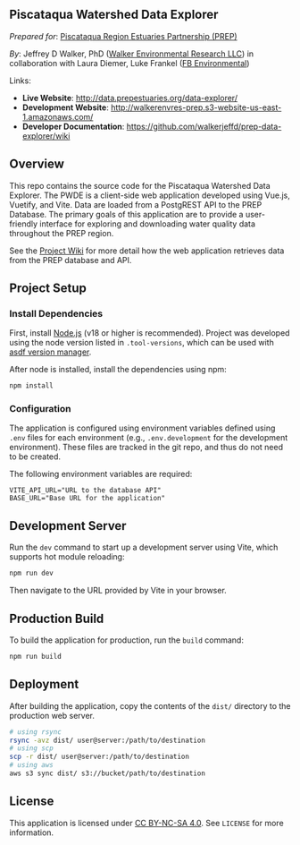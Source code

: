 Piscataqua Watershed Data Explorer
----------------------------------

*Prepared for*: [Piscataqua Region Estuaries Partnership (PREP)](https://prepestuaries.org/)

*By*: Jeffrey D Walker, PhD ([Walker Environmental Research LLC](https://walkerenvres.com)) in collaboration with Laura Diemer, Luke Frankel ([FB Environmental](https://www.fbenvironmental.com/))

Links:
- **Live Website**: http://data.prepestuaries.org/data-explorer/  
- **Development Website**: http://walkerenvres-prep.s3-website-us-east-1.amazonaws.com/
- **Developer Documentation**: https://github.com/walkerjeffd/prep-data-explorer/wiki

## Overview

This repo contains the source code for the Piscataqua Watershed Data Explorer. The PWDE is a client-side web application developed using Vue.js, Vuetify, and Vite. Data are loaded from a PostgREST API to the PREP Database. The primary goals of this application are to provide a user-friendly interface for exploring and downloading water quality data throughout the PREP region.

See the [Project Wiki](https://github.com/walkerjeffd/prep-data-explorer/wiki)  for more detail how the web application retrieves data from the PREP database and API.

## Project Setup

### Install Dependencies

First, install [Node.js](https://nodejs.org/en) (v18 or higher is recommended). Project was developed using the node version listed in `.tool-versions`, which can be used with [asdf version manager](https://github.com/asdf-vm/asdf).

After node is installed, install the dependencies using npm:

```sh
npm install
```

### Configuration

The application is configured using environment variables defined using `.env` files for each environment (e.g., `.env.development` for the development environment). These files are tracked in the git repo, and thus do not need to be created.

The following environment variables are required:

```
VITE_API_URL="URL to the database API"
BASE_URL="Base URL for the application"
```

## Development Server

Run the `dev` command to start up a development server using Vite, which supports hot module reloading:

```sh
npm run dev
```

Then navigate to the URL provided by Vite in your browser.

## Production Build

To build the application for production, run the `build` command:

```sh
npm run build
```

## Deployment

After building the application, copy the contents of the `dist/` directory to the production web server.

```sh
# using rsync
rsync -avz dist/ user@server:/path/to/destination
# using scp
scp -r dist/ user@server:/path/to/destination
# using aws
aws s3 sync dist/ s3://bucket/path/to/destination
```
## License

This application is licensed under [CC BY-NC-SA 4.0](https://creativecommons.org/licenses/by-nc-sa/4.0/). See `LICENSE` for more information.
